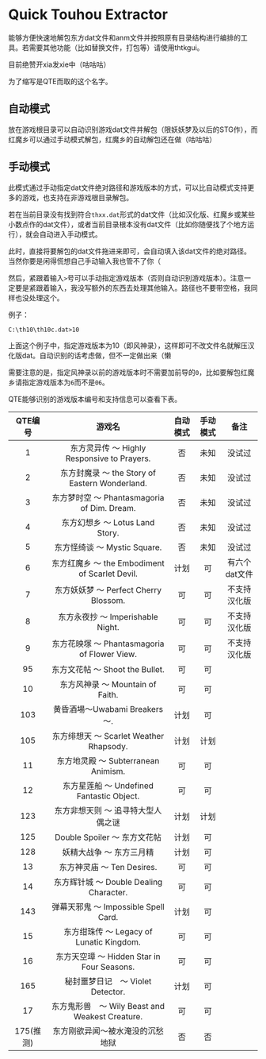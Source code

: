 # Quick Touhou Extractor

能够方便快速地解包东方dat文件和anm文件并按照原有目录结构进行编排的工具。若需要其他功能（比如替换文件，打包等）请使用thtkgui。

目前绝赞开xia发xie中（咕咕咕）

为了缩写是QTE而取的这个名字。

## 自动模式

放在游戏根目录可以自动识别游戏dat文件并解包（限妖妖梦及以后的STG作），而红魔乡可以通过手动模式解包，红魔乡的自动解包还在做（咕咕咕）

## 手动模式

此模式通过手动指定dat文件绝对路径和游戏版本的方式，可以比自动模式支持更多的游戏，也支持在非游戏根目录解包。

若在当前目录没有找到符合`thxx.dat`形式的dat文件（比如汉化版、红魔乡或某些小数点作的dat文件），或者当前目录根本没有dat文件（比如你随便找了个地方运行），就会自动进入手动模式。

此时，直接将要解包的dat文件拖进来即可，会自动填入该dat文件的绝对路径。当然你要是闲得慌想自己手动输入我也管不了你（

然后，紧跟着输入`>`号可以手动指定游戏版本（否则自动识别游戏版本）。注意一定要是紧跟着输入，我没写额外的东西去处理其他输入。路径也不要带空格，我同样也没处理这个。

例子：

<code>C:\th10\th10c.dat>10</code>

上面这个例子中，指定游戏版本为10（即风神录），这样即可不改文件名就解压汉化版dat。自动识别的话考虑做，但不一定做出来（懒

需要注意的是，指定风神录以前的游戏版本时不需要加前导的`0`，比如要解包红魔乡请指定游戏版本为`6`而不是`06`。

QTE能够识别的游戏版本编号和支持信息可以查看下表。

QTE编号 | 游戏名 | 自动模式 | 手动模式 |备注
:-: | :-: | :-: | :-: | :-: 
| 1 | 东方灵异传 ～ Highly Responsive to Prayers. | 否 | 未知 | 没试过 |
| 2 | 东方封魔录 ～ the Story of Eastern Wonderland. | 否 | 未知 | 没试过 |
| 3 | 东方梦时空 ～ Phantasmagoria of Dim. Dream. |否 | 未知 | 没试过 |
| 4 | 东方幻想乡 ～ Lotus Land Story. | 否 | 未知 | 没试过 |
| 5 | 东方怪绮谈 ～ Mystic Square. | 否 | 未知 | 没试过 |
| 6 | 东方红魔乡 ～ the Embodiment of Scarlet Devil. |计划| 可 | 有六个dat文件 |
| 7 | 东方妖妖梦 ～ Perfect Cherry Blossom. | 可 | 可 | 不支持汉化版 |
| 8 | 东方永夜抄 ～ Imperishable Night. | 可 | 可 | 不支持汉化版 |
| 9 | 东方花映塚 ～ Phantasmagoria of Flower View. | 可 | 可 | 不支持汉化版 |
| 95 | 东方文花帖 ～ Shoot the Bullet. | 可 | 可 |  |
| 10 | 东方风神录 ～ Mountain of Faith. | 可 | 可 |  |
| 103 | 黄昏酒場～Uwabami Breakers～. | 计划 | 可 |  |
| 105 | 东方绯想天 ～ Scarlet Weather Rhapsody. | 计划 | 计划 |  |
| 11 | 东方地灵殿 ～ Subterranean Animism. | 可 | 可 |  |
| 12 | 东方星莲船 ～ Undefined Fantastic Object. | 可 | 可 |  |
| 123 | 东方非想天则 ～ 追寻特大型人偶之谜 | 计划 | 计划 |  |
| 125 | Double Spoiler ～ 东方文花帖 | 计划 | 可 |  |
| 128 | 妖精大战争 ～ 东方三月精 | 计划 | 可 |  |
| 13 | 东方神灵庙 ～ Ten Desires. | 可 | 可 |  |
| 14 | 东方辉针城 ～ Double Dealing Character. | 可 | 可 |  |
| 143 | 弹幕天邪鬼 ～ Impossible Spell Card. | 计划 | 可 |  |
| 15 | 东方绀珠传 ～ Legacy of Lunatic Kingdom. | 可 | 可 |  |
| 16 | 东方天空璋 ～ Hidden Star in Four Seasons. | 可 | 可 |  |
| 165 | 秘封噩梦日记　～ Violet Detector. | 计划 | 可 |  |
| 17 | 东方鬼形兽　～ Wily Beast and Weakest Creature. | 可 | 可 |  |
| 175(推测) | 东方刚欲异闻～被水淹没的沉愁地狱 | 否 | 否 |  |

